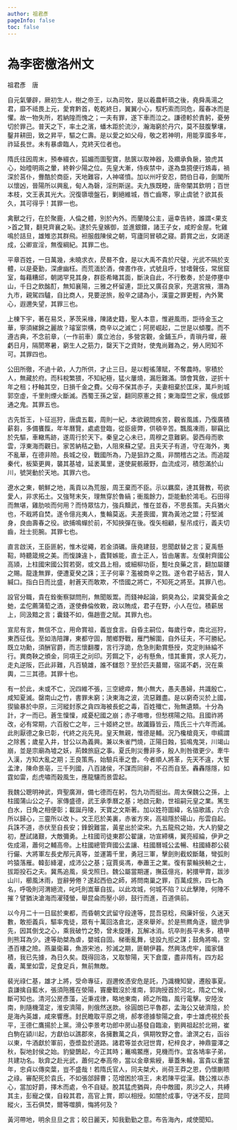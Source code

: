 ```yaml
---
author: 祖君彥
pageInfo: false
toc: false
---
```


<div class="heti heti--vertical">

# 為李密檄洛州文

祖君彥　唐

自元氣肇辟，厥初生人，樹之帝王，以為司牧，是以羲農軒頊之後，堯舜禹湯之君，靡不祗畏上元，愛育黔首，乾乾終日，翼翼小心，馭朽索而同危，履春冰而是懼。故一物失所，若納隍而愧之；一夫有罪，遂下車而泣之。謙德軫於責躬，憂勞切於罪己。普天之下，率土之濱，蟠木距於流沙，瀚海窮於丹穴，莫不鼓腹擊壤，鑿井耕田，致之昇平，驅之仁壽。是以愛之如父母，敬之若神明，用能享國多年，祚延長世。未有暴虐臨人，克終天位者也。

隋氏往因周末，預奉綴衣，狐媚而圖聖寶，胠篋以取神器，及纘承負扆，狼虎其心，始曀明兩之暈，終幹少陽之位。先皇大漸，侍疾禁中，遂為梟獍便行鴆毒，禍深於莒仆，釁酷於商臣，天地難容，人神嗟憤。加以州吁安忍，閼伯日尋，劍閣所以懷凶，晉陽所以興亂，甸人為磬，淫刑斯逞。夫九族既睦，唐帝闡其欽明；百世本枝，文王表其光大。況復隳壞盤石，剿絕維城，唇亡齒寒，寧止虞虢？欲其長久，其可得乎！其罪一也。

禽獸之行，在於聚鹿，人倫之體，別於內外。而蘭陵公主，逼幸告終，誰謂<果支>首之賢，翻見齊襄之恥。逮於先皇嬪御，並進銀鐶，諸王子女，咸貯金屋。牝雞鳴於詰旦，雄雉恣其群飛。袒服戲陳侯之朝，穹廬同冒頓之寢。爵賞之出，女謁遂成，公卿宣淫，無復綱紀。其罪二也。

平章百姓，一日萬幾，未曉求衣，昃晷不食，是以大禹不貴於尺璧，光武不隔於支體，以是憂勤，深慮幽枉。而荒湎於酒，俾晝作夜，式號且呼，甘嗜聲伎，常居窟室，每藉糟邱，朝謁罕見其身，群臣希睹其面，斷決自此，不行敷奏，於是停壅中山，千日之飲酩酊，無知襄陽，三雅之杯留連，詎比又廣召良家，充選宮掖，潛為九市，親駕四驢，自比商人，見要逆旅，殷辛之譴為小，漢靈之罪更輕，內外驚心，遐邇失望，其罪三也。

上棟下宇，著在易爻，茅茨采椽，陳諸史籍，聖人本意，惟避風雨，詎待金玉之華，寧須綈錦之麗故？璿室崇構，商辛以之滅亡；阿房崛起，二世是以傾覆。而不遵古典，不念前章，（一作前車）廣立池台，多營宮觀，金鋪玉戶，青瑣丹墀，蔽虧日月，隔閡寒暑，窮生人之筋力，罄天下之資財，使鬼尚難為之，勞人罔知不可。其罪四也。

公田所徹，不過十畝，人力所供，才止三日。是以輕徭薄賦，不奪農時。寧積於人，無藏於府。而科稅繁猥，不知紀極，猛火屢燒，漏卮難滿。頭會箕斂，逆折十年之租；杼軸其空，日損千金之費。父母不保其赤子，夫妻相棄於匡床，萬戶則城郭空虛，千里則煙火斷滅。西蜀王孫之室，翻同原憲之貧；東海糜竺之家，俄成鄧通之鬼。其罪五也。

古先哲王，卜征巡狩，唐虞五載，周則一紀，本欲親問疾苦，觀省風謠，乃復廣積薪芻，多備饔餼，年年曆覽，處處登臨，從臣疲弊，供頓辛苦。飄風凍雨，聊竊比於先驅，車轍馬跡，遂周行於天下。秦皇之心未已，周穆之意難窮。晏西母而歌雲，浮東海而觀日。家苦納秸之勤，人阻來蘇之望。且夫天子有道，守在海外，夷不亂華，在德非險。長城之役，戰國所為，乃是狙詐之風，非關稽古之法。而追蹤秦代，板築更興，襲其基墟，延袤萬里，遂使屍骸蔽野，血流成河，積怨滿於山川，號哭動於天地。其罪六也。

遼水之東，朝鮮之地，禹貢以為荒服，周王棄而不臣。示以羈縻，達其聲教，苟欲愛人，非求拓土。又強弩末矢，理無穿於魯縞；衝風餘力，詎能動於鴻毛。石田得而無堪，雞肋啖而何用？而恃眾怙力，強兵黷武，惟在並吞，不思長策。夫兵猶火也，不戢將自焚。遂令億兆夷人，隻輪莫返。夫差喪國，實為黃池之盟；苻堅滅身，良由壽春之役。欲捕鳴蟬於前，不知挾彈在後。復矢相顧，髽吊成行，義夫切齒，壯士扼腕。其罪七也。

直言啟沃，王臣匪躬，惟木從繩，若金須礪。唐堯建鼓，思聞獻替之言；夏禹懸鞀，時聽箴規之美。而愎諫違卜，蠹賢嫉能，直士正人，皆由屠害。左僕射齊國公高熲，上柱國宋國公賀若弼，或文昌上相，或細柳功臣，蹔吐良藥之言，翻加屬鏤之賜。龍逢無罪，便遭夏癸之誅；王子何辜？濫被商辛之戮。遂令君子結舌，賢人緘口。指白日而比盛，射蒼天而敢欺，不悟國之將亡，不知死之將至。其罪八也。

設官分職，貴在銓衡察獄問刑，無聞販鬻。而錢神起論，銅臭為公，梁冀受黃金之虵，孟佗薦蒲萄之酒，遂使彝倫攸斁，政以賄成，君子在野，小人在位。積薪居上，同汲黯之言；囊錢不如，傷趙壹之賦。其罪九也。

宣尼有言，無信不立，用命賞祖，義豈食言。自昏主嗣位，每歲行幸，南北巡狩，東西征伐。至如浩陪蹕，東都守固，閿鄉野戰，雁門解圍，自外征夫，不可勝紀。既立功勳，須酬官爵，而志懷翻覆，言行浮詭，危急則勳賞懸授，克定則絲綸不行。異商鞅之頒金，同項王之刓印。芳餌之下，必有懸魚，惜其重賞，求人死力，走丸逆阪，匹此非難，凡百驍雄，誰不讎怨？至於匹夫蕞爾，宿諾不虧，況在乘輿，二三其德。其罪十也。

有一於此，未或不亡，況四維不張，三空總瘁，無小無大，愚夫愚婦，共識殷亡，咸知夏滅。罄南山之竹，書罪未窮；決東海之波，流惡難盡。是以窮奇災於上國，猰貐暴於中原，三河縱封豕之貪四海被長蛇之毒，百姓殲亡，殆無遺類。十分為計，才一而已。蒼生懍懍，咸憂杞國之崩；赤子嗷嗷，但愁楞陽之陷。且國祚將改，必有常期，六百殷亡之年，三十姬終之世。故讖籙皆云，隋氏三十六年而滅。此則厭德之象已彰，代終之兆先見。皇天無親，惟德是輔。況乃欃槍竟天，申繻謂之除舊；歲星入井，甘公以為義興。兼以朱雀門燒，正陽日蝕，狐鳴鬼哭，川竭山崩，並是宗廟為墟之妖，荊棘旅庭之事。夏氏則災釁非多，殷人則咎徵更少。牽牛入漢，方知大亂之期；王良策馬，始驗兵車之會。今者順人將革，先天不違，大誓孟津，陳命景亳，三千列國，八百諸侯，不謀而同辭，不召而自至。轟轟隱隱，如霆如雷，彪虎嘯而穀風生，應龍驤而景雲起。

我魏公聰明神武，齊聖廣淵，備七德而在躬，包九功而挺出。周太保魏公之孫，上柱國蒲山公之子。家傳盛德，武王承季曆之基；地啟元勳，世祖嗣元皇之業。篤生白水，日角之相便彰；載誕丹陵，天寶之文斯著。加以姓符圖緯，名協歌謠，六合所以歸心，三靈所以改卜。文王厄於美裏，赤雀方來，高祖隱於碭山，彤雲自起。兵誅不道，赤伏至自長安；鋒銳難當，黃星出於梁宋。九五龍飛之始，大人豹變之初，歷試諸艱，大敵彌勇。上柱國司徒東郡公翟讓，功宣締構，翼亮經綸，伊尹之佐成湯，蕭何之輔高帝。上柱國總管齊國公孟讓、柱國曆城公孟暢、柱國絳郡公裴行儼、大將軍左長史邴元真等，並運籌千里，勇冠三軍，擊劍則截蛟斷鼇，彎弧則吟猿落雁。韓彭絳灌，成沛公之基；寇賈吳馮，奉蕭王之業。復有蒙輪挾輈之士，拔距投石之夫。冀馬追風，吳戈照日。魏公屬當期運，撫茲億兆，躬擐甲胄，跋涉山川，櫛風沐雨，豈辭勞倦？遂起西伯之師，將問南巢之罪，百萬成旅，四七為名，呼吸則河渭絕流，叱吒則嵩華自拔。以此攻城，何城不陷？以此擊陣，何陣不摧？譬猶決滄海而濯殘螢，舉昆侖而壓小卵，鼓行而進，百道俱前。

以今月二十一日屆於東都，而昏朝文武留守段達等，昆吾惡稔，飛廉奸佞，久迷天數，敢拒義兵，驅率鬼徒，眾有十萬回洛倉北，遂來舉斧。於是熊羆角逐，貔虎爭先，因其倒戈之心，乘我破竹之勢，曾未旋踵，瓦解冰消。坑卒則長平未多，積甲則熊耳為少。達等助桀為虐，嬰城自固。梯衝亂舞，徒設九拒之謀；鼓角將鳴，空憑百樓之險。燕巢衛幕，魚游宋池，殄滅之期，匪朝伊暮。然興洛虎牢，國家儲積，我已先據，為日久矣。既得回洛，又取黎陽，天下倉廩，盡非隋有。四方起義，萬里如雲，足食足兵，無前無敵。

裴光祿仁基，雄才上將，受命專征，遐邇攸憑安危是託，乃識機知變，遷殷事夏。袁謙擒自藍水，張須陁獲在滎陽，竇慶戰沒於淮南，郭詢授首於河北，隋之亡候，斷可知也。清河公房彥藻，近秉戎律，略地東南，師之所臨，風行電擊。安陸汝南，則隨機蕩定，淮安濟陽，則俄然送款。徐圓朗已平魯郡，孟海公又破濟陰，於是海內英雄，咸來響應。封民瞻取平原之境，郝孝德據黎陽之倉，李士雄虎視於長平，王德仁鷹揚於上黨。滑公李景考功郎中房山基發自臨渝，劉興祖起於北朔，崔白駒在潁川起，方獻伯以譙郡來，各擁數萬之兵，俱期牧野之會。滄溟之右，函谷以東，牛酒獻於軍前，壺漿盈於道路。諸君等並衣冠世胄，杞梓良才，神鼎靈澤之秋，裂地封侯之始。豹變鵲起，今正其時；鼉鳴鱉應，見機而作。宜各鳩率子弟，共建功名。耿弇之赴光武，蕭何之奉高帝，當以金章紫綬，華蓋朱輪，富貴以重當年，忠貞以傳奕葉，豈不盛哉！若隋氏官人，同夫桀犬，尚荷王莽之恩，仍懷蒯瞆之祿。審配死於袁氏，不如張郃歸曹；范增困於項王，未若陳平從漢。魏公推以赤心，當加好爵，擇木而處，令不自疑。脫其猛虎猶與，舟中敵國，夙沙之人，共縛其主，彭寵之僕，自殺其君，高官上賞，即以相授。如闇於成事，守迷不反，昆岡縱火，玉石俱焚，爾等噬臍，悔將何及？

黃河帶地，明余旦旦之言；皎日麗天，知我勤勤之意。布告海內，咸使聞知。

</div>
